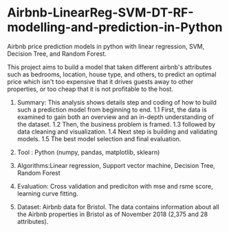 # Airbnb-LinearReg-SVM-DT-RF-modelling-and-prediction-in-Python
Airbnb price prediction models in python with linear regression, SVM, Decision Tree, and Random Forest.

This project aims to build a model that taken different airbnb's attributes such as bedrooms, location, house type, and others, to predict an optimal price which isn't too expensive that it drives guests away to other properties, or too cheap that it is not profitable to the host.


1. Summary: This analysis shows details step and coding of how to build such a prediction model from beginning to end. 
	1.1 First, the data is examined to gain both an overview and an in-depth understanding of the dataset. 
	1.2 Then, the business problem is framed.
	1.3 followed by data cleaning and visualization.
	1.4 Next step is building and validating models. 
	1.5 The best model selection and final evaluation.

2. Tool : Python (numpy, pandas, matplotlib, sklearn)

3. Algorithms:Linear regression, Support vector machine, Decision Tree, Random Forest

4. Evaluation: Cross validation and prediciton with mse and rsme score, learning curve fitting.

5. Dataset: 
Airbnb data for Bristol. The data contains information about all the Airbnb properties in Bristol as of November 2018 (2,375 and 28 attributes).


